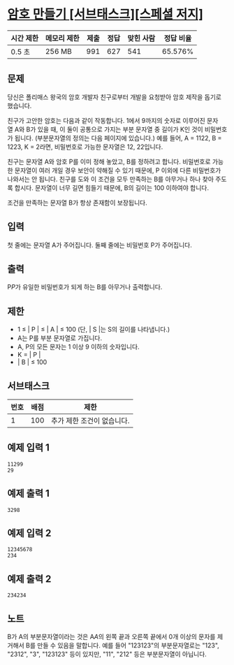 # [암호 만들기 [서브태스크][스페셜 저지]](https://www.acmicpc.net/problem/21553)

| 시간 제한 | 메모리 제한 | 제출 | 정답 | 맞힌 사람 | 정답 비율 |
| --- | --- | --- | --- | --- | --- |
| 0.5 초 | 256 MB | 991 | 627 | 541 | 65.576% |

## 문제

당신은 폴리매스 왕국의 암호 개발자 친구로부터 개발을 요청받아 암호 제작을 돕기로 했습니다.

친구가 고안한 암호는 다음과 같이 작동합니다. 1에서 9까지의 숫자로 이루어진 문자열 A와 B가 있을 때, 이 둘이 공통으로 가지는 부분 문자열 중 길이가 K인 것이 비밀번호가 됩니다. (부분문자열의 정의는 다음 페이지에 있습니다.) 예를 들어, A = 1122, B = 1223, K = 2라면, 비밀번호로 가능한 문자열은 12, 22입니다.

친구는 문자열 A와 암호 P를 이미 정해 놓았고, B를 정하려고 합니다. 비밀번호로 가능한 문자열이 여러 개일 경우 보안이 약해질 수 있기 때문에, P 이외에 다른 비밀번호가 나와서는 안 됩니다. 친구를 도와 이 조건을 모두 만족하는 B를 아무거나 하나 찾아 주도록 합시다. 문자열이 너무 길면 힘들기 때문에, B의 길이는 100 이하여야 합니다.

조건을 만족하는 문자열 B가 항상 존재함이 보장됩니다.

## 입력

첫 줄에는 문자열 A가 주어집니다. 둘째 줄에는 비밀번호 P가 주어집니다.

## 출력

P$P$가 유일한 비밀번호가 되게 하는 B를 아무거나 출력합니다.

## 제한

- 1 ≤ | P | ≤ | A | ≤ 100 (단, | S |는 S의 길이를 나타냅니다.)
- A는 P를 부분 문자열로 가집니다.
- A, P의 모든 문자는 1 이상 9 이하의 숫자입니다.
- K = | P |
- | B | ≤ 100

## 서브태스크

| 번호 | 배점 | 제한 |
| --- | --- | --- |
| 1 | 100 | 추가 제한 조건이 없습니다. |

## 예제 입력 1

```
11299
29

```

## 예제 출력 1

```
3298

```

## 예제 입력 2

```
12345678
234

```

## 예제 출력 2

```
234234

```

## 노트

B가 A의 부분문자열이라는 것은 A$A$의 왼쪽 끝과 오른쪽 끝에서 0개 이상의 문자를 제거해서 B를 만들 수 있음을 말합니다. 예를 들어 "123123"의 부분문자열로는 "123", "2312", "3", "123123" 등이 있지만, "11", "212" 등은 부분문자열이 아닙니다.
